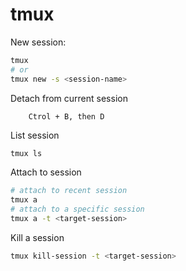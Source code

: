 # tmux

New session:
```sh
tmux
# or
tmux new -s <session-name>
```

Detach from current session

        Ctrol + B, then D

List session
```sh
tmux ls
```

Attach to session
```sh
# attach to recent session
tmux a
# attach to a specific session
tmux a -t <target-session>
```

Kill a session
```sh
tmux kill-session -t <target-session>
```